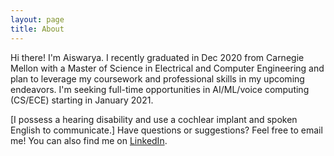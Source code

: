 ```yaml
---
layout: page
title: About
---
```


<!-- <p class="message"> </p>-->



Hi there! I'm Aiswarya. I recently graduated in Dec 2020 from Carnegie Mellon with a Master of Science in Electrical and Computer Engineering and plan to leverage my coursework and professional skills in my upcoming endeavors. I'm seeking full-time opportunities in AI/ML/voice computing (CS/ECE) starting in January 2021. 

[I possess a hearing disability and use a cochlear implant and spoken English to communicate.]
Have questions or suggestions? Feel free to email me! You can also find me on [LinkedIn](https://www.linkedin.com/in/avinodku/). 


